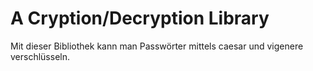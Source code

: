 # A Cryption/Decryption Library

Mit dieser Bibliothek kann man Passwörter mittels caesar und vigenere verschlüsseln.
